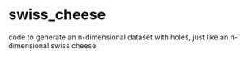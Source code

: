 # swiss_cheese
code to generate an n-dimensional dataset with holes, just like an n-dimensional swiss cheese.
